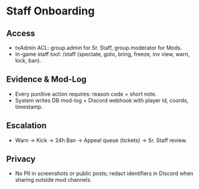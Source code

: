 # Staff Onboarding

## Access
- txAdmin ACL: group.admin for Sr. Staff, group.moderator for Mods.
- In-game staff tool: /staff (spectate, goto, bring, freeze, inv view, warn, kick, ban).

## Evidence & Mod-Log
- Every punitive action requires: reason code + short note.
- System writes DB mod-log + Discord webhook with player id, coords, timestamp.

## Escalation
- Warn → Kick → 24h Ban → Appeal queue (tickets) → Sr. Staff review.

## Privacy
- No PII in screenshots or public posts; redact identifiers in Discord when sharing outside mod channels.


